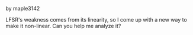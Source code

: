 by maple3142

LFSR's weakness comes from its linearity, so I come up with a new way to make it non-linear. Can you help me analyze it?
